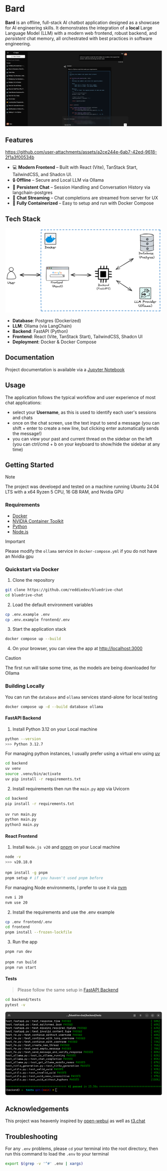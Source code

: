 # Bard
__Bard__ is an offline, full-stack AI chatbot application designed as a showcase for AI engineering skills. It demonstrates the integration of a __local__ Large Language Model (LLM) with a modern web frontend, robust backend, and _persistent_ chat memory, all orchestrated with best practices in software engineering.

![Banner](/media/banner.png?raw=true)

## **Features**
https://github.com/user-attachments/assets/a2ce244e-6ab7-42ed-9618-2f1a3f00534b

- 💻 **Modern Frontend** – Built with React (Vite), TanStack Start, TailwindCSS, and Shadcn UI.
- 🔒 **Offline** – Secure and Local LLM via Ollama
- 💾 **Persistent Chat** – Session Handling and Conversation History via langchain-postgres
- 🚀 **Chat Streaming** – Chat completions are streamed from server for UX
- 🐳 **Fully Containerized** – Easy to setup and run with Docker Compose

## Tech Stack
![Tech Stack](/media/stack.png?raw=true)

- **Database**: Postgres (Dockerized)
- **LLM**: Ollama (via LangChain)
- **Backend**: FastAPI (Python)
- **Frontend**: React (Vite, TanStack Start), TailwindCSS, Shadcn UI
- **Deployment**: Docker & Docker Compose

## Documentation
Project documentation is available via a [Jupyter Notebook](/backend/docs/DOCS.ipynb)

## Usage
The application follows the typical workflow and user experience of most chat applications:
- select your **Username**, as this is used to identify each user's sessions and chats
- once on the chat screen, use the text input to send a message (you can shift + enter to create a new line, but clicking enter automatically sends the message!)
- you can view your past and current thread on the sidebar on the left (you can ctrl/cmd + b on your keyboard to show/hide the sidebar at any time)


## Getting Started
> [!NOTE]
> The project was develoepd and tested on a machine running Ubuntu 24.04 LTS with a x64 Ryzen 5 CPU, 16 GB RAM, and Nvidia GPU

### Requirements

- [Docker](https://docs.docker.com/engine/install/ubuntu/) 
- [NVIDIA Container Toolkit](https://docs.nvidia.com/datacenter/cloud-native/container-toolkit/latest/install-guide.html)
- [Python](https://www.python.org/)
- [Node.js](https://nodejs.org/en)

> [!Important]
> Please modify the `ollama` service in `docker-compose.yml` if you do not have an Nvidia gpu

### Quickstart via Docker
1. Clone the repository
```bash
git clone https://github.com/reddiedev/bluedrive-chat 
cd bluedrive-chat
```
2. Load the default environment variables 
```bash
cp .env.example .env
cp .env.example frontend/.env
```
3. Start the application stack
```bash
docker compose up --build
```
4. On your browser, you can view the app at [http://localhost:3000](http://localhost:3000)

> [!CAUTION]
> The first run will take some time, as the models are being downloaded for Ollama



### Building Locally
You can run the `database` and `ollama` services stand-alone for local testing
```bash
docker compose up -d --build database ollama
```
#### FastAPI Backend
1. Install Python 3.12 on your Local machine
```bash
python --version
>>> Python 3.12.7
```
For managing python instances, I usually prefer using a virtual env using [uv](https://docs.astral.sh/uv/getting-started/installation/#standalone-installer)
```bash
cd backend
uv venv 
source .venv/bin/activate
uv pip install -r requirements.txt
```

2. Install requirements then run the `main.py` app via Uvicorn
```bash
cd backend
pip install -r requirements.txt

uv run main.py
python main.py
python3 main.py
```

#### React Frontend
1. Install `Node.js v20` and [pnpm](https://pnpm.io/) on your Local machine
```bash
node -v
>>> v20.18.0

npm install -g pnpm
pnpm setup # if you haven't used pnpm before
```
For managing Node environments, I prefer to use it via [nvm](https://github.com/nvm-sh/nvm)
```bash
nvm i 20
nvm use 20
```
2. Install the requirements and use the .env example
```bash
cp .env frontend/.env
cd frontend
pnpm install --frozen-lockfile
```

3. Run the app
```bash
pnpm run dev

pnpm run build
pnpm run start
```

#### Tests
> Please follow the same setup in [FastAPI Backend](#fastapi-backend)
```bash
cd backend/tests
pytest -v
```
![Test](/media/tests.png)

## Acknowledgements
This project was heavenly inspired by [open-webui](https://github.com/open-webui/open-webui) as well as [t3.chat](https://t3.chat/)

## Troubleshooting
For any `.env` problems, please `cd` your terminal into the root directory, then run this command to load the `.env` to your terminal
```bash
export $(grep -v '^#' .env | xargs)
```
